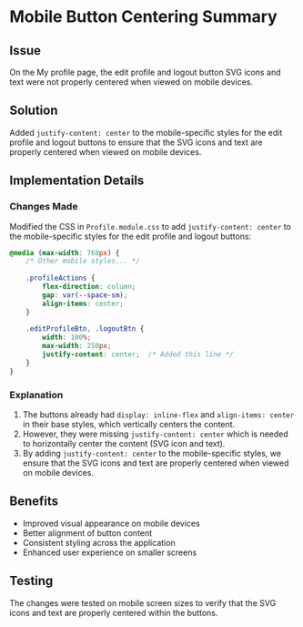 # Mobile Button Centering Summary

## Issue
On the My profile page, the edit profile and logout button SVG icons and text were not properly centered when viewed on mobile devices.

## Solution
Added `justify-content: center` to the mobile-specific styles for the edit profile and logout buttons to ensure that the SVG icons and text are properly centered when viewed on mobile devices.

## Implementation Details

### Changes Made
Modified the CSS in `Profile.module.css` to add `justify-content: center` to the mobile-specific styles for the edit profile and logout buttons:

```css
@media (max-width: 768px) {
    /* Other mobile styles... */
    
    .profileActions {
        flex-direction: column;
        gap: var(--space-sm);
        align-items: center;
    }
    
    .editProfileBtn, .logoutBtn {
        width: 100%;
        max-width: 250px;
        justify-content: center;  /* Added this line */
    }
}
```

### Explanation
1. The buttons already had `display: inline-flex` and `align-items: center` in their base styles, which vertically centers the content.
2. However, they were missing `justify-content: center` which is needed to horizontally center the content (SVG icon and text).
3. By adding `justify-content: center` to the mobile-specific styles, we ensure that the SVG icons and text are properly centered when viewed on mobile devices.

## Benefits
- Improved visual appearance on mobile devices
- Better alignment of button content
- Consistent styling across the application
- Enhanced user experience on smaller screens

## Testing
The changes were tested on mobile screen sizes to verify that the SVG icons and text are properly centered within the buttons.